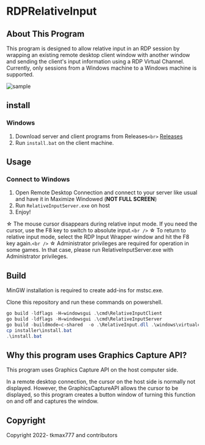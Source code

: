 # RDPRelativeInput

## About This Program

This program is designed to allow relative input in an RDP session by wrapping an existing remote desktop client window with another window and sending the client's input information using a RDP Virtual Channel. Currently, only sessions from a Windows machine to a Windows machine is supported.

![sample](https://gyazo.com/be1c9e2af08539d06cebe4932b4e568d.gif)

## install

### Windows

1. Download server and client programs from Releases`<br>`
   [Releases](https://github.com/TKMAX777/RDPRelativeInput/releases)
2. Run `install.bat` on the client machine.

## Usage

### Connect to Windows

1. Open Remote Desktop Connection and connect to your server like usual and have it in Maximize Windowed (**NOT FULL SCREEN**)
2. Run `RelativeInputServer.exe` on host
3. Enjoy!

  ☆ The mouse cursor disappears during relative input mode. If you need the cursor, use the F8 key to switch to absolute input.`<br />`
  ☆ To return to relative input mode, select the RDP Input Wrapper window and hit the F8 key again.`<br />`
  ☆ Administrator privileges are required for operation in some games. In that case, please run RelativeInputServer.exe with Administrator privileges.

## Build

MinGW installation is required to create add-ins for mstsc.exe.

Clone this repository and run these commands on powershell.

```powershell
go build -ldflags -H=windowsgui .\cmd\RelativeInputClient
go build -ldflags -H=windowsgui .\cmd\RelativeInputServer
go build -buildmode=c-shared  -o .\RelativeInput.dll .\windows\virtualchanneladdin
cp installer\install.bat
.\install.bat
```

## Why this program uses Graphics Capture API?

This program uses Graphics Capture API on the host computer side.

In a remote desktop connection, the cursor on the host side is normally not displayed. However, the GraphicsCaptureAPI allows the cursor to be displayed, so this program creates a button window of turning this function on and off and captures the window.

## Copyright

Copyright 2022- tkmax777 and contributors
